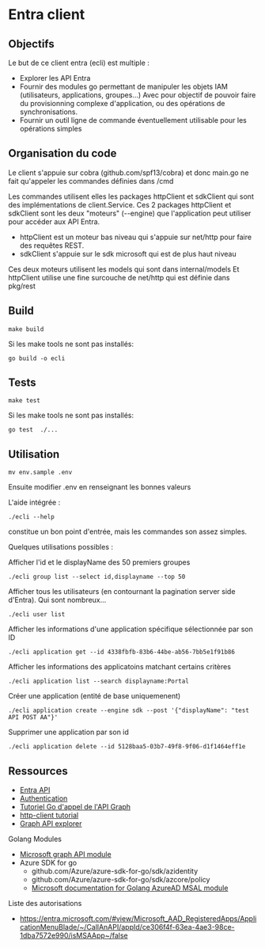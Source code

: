 # Entra client

## Objectifs

Le but de ce client entra (ecli) est multiple :
* Explorer les API Entra
* Fournir des modules go permettant de manipuler les objets IAM (utilisateurs, applications, groupes...)
  Avec pour objectif de pouvoir faire du provisionning complexe d'application, ou des opérations de synchronisations.
* Fournir un outil ligne de commande éventuellement utilisable pour les opérations simples


## Organisation du code

Le client s'appuie sur cobra (github.com/spf13/cobra) et donc main.go ne fait qu'appeler les commandes définies dans /cmd

Les commandes utilisent elles les packages httpClient et sdkClient qui sont des implémentations de client.Service.
Ces 2 packages httpClient et sdkClient sont les deux "moteurs" (--engine) que l'application peut utiliser pour accéder aux API Entra.
* httpClient est un moteur bas niveau qui s'appuie sur net/http pour faire des requêtes REST.
* sdkClient s'appuie sur le sdk microsoft qui est de plus haut niveau

Ces deux moteurs utilisent les models qui sont dans internal/models
Et httpClient utilise une fine surcouche de net/http qui est définie dans pkg/rest


## Build

```
make build
```

Si les make tools ne sont pas installés:
```
go build -o ecli
```

## Tests

```
make test
```

Si les make tools ne sont pas installés:
```
go test  ./...
```

## Utilisation

```
mv env.sample .env
```

Ensuite modifier .env en renseignant les bonnes valeurs

L'aide intégrée :

```
./ecli --help
```

constitue un bon point d'entrée, mais les commandes son assez simples.

Quelques utilisations possibles :

Afficher l'id et le displayName des 50 premiers groupes
```
./ecli group list --select id,displayname --top 50
```

Afficher tous les utilisateurs (en contournant la pagination server side d'Entra). Qui sont nombreux...
```
./ecli user list
```

Afficher les informations d'une application spécifique sélectionnée par son ID
```
./ecli application get --id 4338fbfb-83b6-44be-ab56-7bb5e1f91b86
```

Afficher les informations des applicatoins matchant certains critères
```
./ecli application list --search displayname:Portal
```

Créer une application (entité de base uniquemenent)
```
./ecli application create --engine sdk --post '{"displayName": "test API POST AA"}'
```

Supprimer une application par son id
```
./ecli application delete --id 5128baa5-03b7-49f8-9f06-d1f1464eff1e
```


## Ressources
* [Entra API](https://learn.microsoft.com/en-us/graph/azuread-identity-access-management-concept-overview)
* [Authentication](https://learn.microsoft.com/en-us/graph/auth/auth-concepts)
* [Tutoriel Go d'appel de l'API Graph](https://github.com/microsoftgraph/msgraph-training-go)
* [http-client tutorial](https://www.sohamkamani.com/golang/http-client/)
* [Graph API explorer](https://developer.microsoft.com/en-us/graph/graph-explorer)

Golang Modules

* [Microsoft graph API module](https://github.com/microsoftgraph/msgraph-sdk-go)
* Azure SDK for go 
  * github.com/Azure/azure-sdk-for-go/sdk/azidentity
  * github.com/Azure/azure-sdk-for-go/sdk/azcore/policy
  * [Microsoft documentation for Golang AzureAD MSAL module](https://github.com/AzureAD/microsoft-authentication-library-for-go)

Liste des autorisations 

* https://entra.microsoft.com/#view/Microsoft_AAD_RegisteredApps/ApplicationMenuBlade/~/CallAnAPI/appId/ce306f4f-63ea-4ae3-98ce-1dba7572e990/isMSAApp~/false


